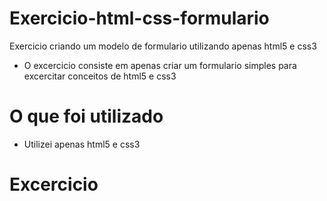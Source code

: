# Exercicio-html-css-formulario
Exercicio  criando  um modelo de formulario  utilizando apenas  html5  e css3
-  O excercicio  consiste em apenas  criar um formulario  simples para excercitar conceitos de html5 e css3

# O que foi utilizado
- Utilizei  apenas  html5 e css3 

# Excercicio
